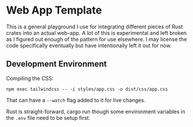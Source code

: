 # Web App Template
This is a general playground I use for integrating different pieces of Rust crates into an actual web-app. A lot of this is experimental and left broken as I figured out enough of the pattern for use elsewhere. I may license the code specifically eventually but have intentionally left it out for now.

## Development Environment

Compiling the CSS:

```
npm exec tailwindcss -- -i styles/app.css -o dist/css/app.css
```

That can have a `--watch` flag added to it for live changes.

Rust is straight-forward, cargo run though some environment variables in the `.env` file need to be setup first.
